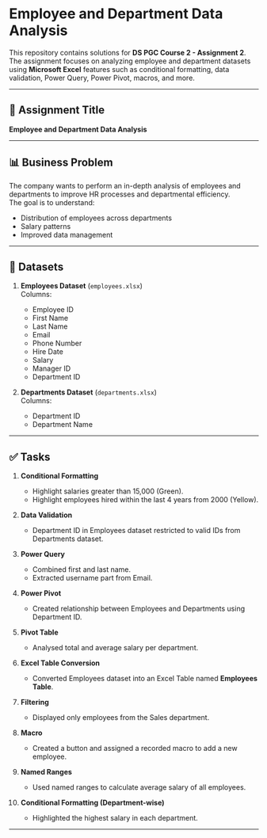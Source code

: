 # Employee and Department Data Analysis

This repository contains solutions for **DS PGC Course 2 - Assignment 2**.  
The assignment focuses on analyzing employee and department datasets using **Microsoft Excel** features such as conditional formatting, data validation, Power Query, Power Pivot, macros, and more.

---

## 📌 Assignment Title
**Employee and Department Data Analysis**

---

## 📊 Business Problem
The company wants to perform an in-depth analysis of employees and departments to improve HR processes and departmental efficiency.  
The goal is to understand:
- Distribution of employees across departments
- Salary patterns
- Improved data management

---

## 📁 Datasets
1. **Employees Dataset** (`employees.xlsx`)  
   Columns:  
   - Employee ID  
   - First Name  
   - Last Name  
   - Email  
   - Phone Number  
   - Hire Date  
   - Salary  
   - Manager ID  
   - Department ID  

2. **Departments Dataset** (`departments.xlsx`)  
   Columns:  
   - Department ID  
   - Department Name  

---

## ✅ Tasks
1. **Conditional Formatting**  
   - Highlight salaries greater than 15,000 (Green).  
   - Highlight employees hired within the last 4 years from 2000 (Yellow).  

2. **Data Validation**  
   - Department ID in Employees dataset restricted to valid IDs from Departments dataset.  

3. **Power Query**  
   - Combined first and last name.  
   - Extracted username part from Email.  

4. **Power Pivot**  
   - Created relationship between Employees and Departments using Department ID.  

5. **Pivot Table**  
   - Analysed total and average salary per department.  

6. **Excel Table Conversion**  
   - Converted Employees dataset into an Excel Table named **Employees Table**.  

7. **Filtering**  
   - Displayed only employees from the Sales department.  

8. **Macro**  
   - Created a button and assigned a recorded macro to add a new employee.  

9. **Named Ranges**  
   - Used named ranges to calculate average salary of all employees.  

10. **Conditional Formatting (Department-wise)**  
    - Highlighted the highest salary in each department.  

---
